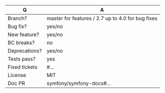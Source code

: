 | Q             | A
| ------------- | ---
| Branch?       | master for features / 2.7 up to 4.0 for bug fixes <!-- see below -->
| Bug fix?      | yes/no
| New feature?  | yes/no <!-- don't forget to update src/**/CHANGELOG.md files -->
| BC breaks?    | no     <!-- see https://symfony.com/bc -->
| Deprecations? | yes/no <!-- don't forget to update UPGRADE-*.md and src/**/CHANGELOG.md files -->
| Tests pass?   | yes    <!-- please add some, will be required by reviewers -->
| Fixed tickets | #...   <!-- #-prefixed issue number(s), if any -->
| License       | MIT
| Doc PR        | symfony/symfony-docs#... <!-- required for new features -->

<!--
Write a short README entry for your feature/bugfix here (replace this comment block.)
This will help people understand your PR and can be used as a start of the Doc PR.
Additionally:
 - Bug fixes must be submitted against the lowest branch where they apply
   (lowest branches are regularly merged to upper ones so they get the fixes too).
 - Features and deprecations must be submitted against the master branch.
-->
